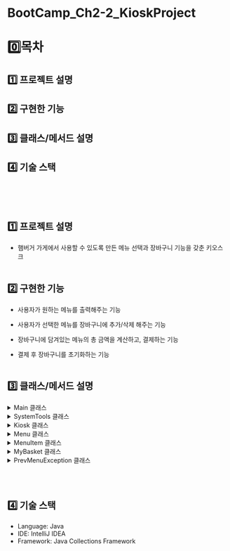 # BootCamp_Ch2-2_KioskProject
# 0️⃣목차
## 1️⃣ 프로젝트 설명
## 2️⃣ 구현한 기능
## 3️⃣ 클래스/메서드 설명
## 4️⃣ 기술 스택
<br><br><br>

## 1️⃣ 프로젝트 설명
- 햄버거 가게에서 사용할 수 있도록 만든 메뉴 선택과 장바구니 기능을 갖춘 키오스크
<br><br>

## 2️⃣ 구현한 기능
- 사용자가 원하는 메뉴를 출력해주는 기능<br>

- 사용자가 선택한 메뉴를 장바구니에 추가/삭제 해주는 기능<br>

- 장바구니에 담겨있는 메뉴의 총 금액을 계산하고, 결제하는 기능<br>

- 결제 후 장바구니를 초기화하는 기능
<br><br>

## 3️⃣ 클래스/메서드 설명

<details><summary> Main 클래스
</summary>

- 키오스크를 속성값으로 갖고, start 메서드를 불러오는 메인 클래스입니다.
</details>

<details><summary> SystemTools 클래스</summary>

<ul>
  <details><summary> 메서드</summary>
  <ul>
    <li>`void printFirstOptionMenu` : 가장 처음 선택지를 출력</li>
    <li>`Menu setBurgerMenu`, `Menu setDrinkMenu`, `Menu setDessertsMenu` : 준비해둔 메뉴 리스트를 Menu 타입으로 반환해주는 메서드.</li>
    <li>`static void wrong` : 잘못된 입력을 받을 시 출력되는 메세지를 담은 메서드</li>
    <li>`static void prevMenu` : 이전 메뉴로 돌아가기를 선택했을 때 출력되는 메세지를 담은 메서드.</li>
    <li>`static void exitProcess` : 프로그램 종료 시 출력되는 메세지를 담은 메서드</li>
  </ul>
  </details>
</ul>

</details>

<details><summary> Kiosk 클래스
</summary>
<details>
<summary> 속성값
</summary>

- `Scanner sc` : 사용자의 입력을 받기 위한 스캐너<br>

- `SystemTools sysMenu` : 시스템 메세지를 출력하기 위한 도구<br>

- `Menu burgerMenu`, `Menu drinkMenu`, `Menu dessertsMenu` : 각 카테고리의 MenuItem을 리스트로 담아둠<br>

- `MyBasket myBasket` : 물건 담기, 삭제, 결제가 가능한 장바구니<br>

- `ArrayList\<Menu> menuArr` : 세 가지 Menu들을 담아둔 리스트<br>
</details>

<details><summary> 메서드
</summary>

- `void start` : 초기 메뉴화면을 보여주고, 입력값에 따라 각 카테고리/장바구니/종료 로 접근할 수 있게 하는 메서드
</details>
</details>

<details><summary> Menu 클래스
</summary>
<details><summary> 속성값</summary>

- `List<MenuItem> menuList`: 메뉴 항목 리스트를 저장하는 필드.<br>

- `String name`: 메뉴의 이름을 저장하는 필드.<br>
</details> 

<details><summary> 생성자</summary>

- `Menu(List<MenuItem> menuList, String name)`: 메뉴 리스트와 이름을 초기화하는 생성자.<br>
</details> 

<details><summary> 메서드</summary>

- `MenuItem showMenuScreen()`: 메뉴 화면을 출력하고, 사용자의 선택에 따라 메뉴 항목을 반환하거나 장바구니 추가 로직을 처리하는 메서드.<br>
- `String getName()`: 메뉴의 이름을 반환하는 메서드.<br>
</details>
</details>

<details><summary> MenuItem 클래스</summary>
<details><summary> 속성값</summary>

- `String name`: 메뉴의 이름을 저장하는 필드.<br>
- `double price`: 메뉴의 가격을 저장하는 필드.<br>
- `String description`: 메뉴의 설명을 저장하는 필드.<br>

</details>

<details><summary> 생성자</summary>

- `MenuItem(String name, double price, String description)`: 메뉴의 이름, 가격, 설명을 초기화하는 생성자.<br>

</details>

<details><summary> 메서드</summary>

- `String getMenuInfo()`: 메뉴 이름, 가격, 설명을 포맷팅된 문자열로 반환하는 메서드.<br>
- `String getName()`: 메뉴의 이름을 반환하는 메서드.<br>
- `double getPrice()`: 메뉴의 가격을 반환하는 메서드.<br>
- `String getDescription()`: 메뉴의 설명을 반환하는 메서드.<br>

</details>
</details>

<details><summary> MyBasket 클래스</summary>
<details><summary> 속성값</summary>

- `List<MenuItem> itemCart`: 장바구니에 추가된 `MenuItem` 리스트를 저장하는 필드.<br>
- `Scanner sc`: 사용자 입력을 받기 위한 스캐너.<br>

</details>

<details><summary> 메서드</summary>

- `void addOnCart(MenuItem item)`: 장바구니에 메뉴 아이템을 추가하는 메서드.<br>
- `void showBasketMenu()`: 장바구니 메뉴를 출력하고, 사용자 입력에 따라 삭제, 결제 또는 이전 메뉴로 돌아가는 메서드.<br>
- `private void deleteItem()`: 사용자 선택에 따라 장바구니에서 특정 아이템을 삭제하는 메서드.<br>
- `private void payProcess()`: 장바구니 총 금액을 계산하고 결제를 진행하는 메서드.<br>

</details>
</details>

<details><summary> PrevMenuException 클래스</summary>

- 이전 메뉴로 돌아가는 상황을 처리하기 위해 정의된 사용자 정의 예외 클래스.

</details>


<br><br>

## 4️⃣ 기술 스택
- Language: Java
- IDE: IntelliJ IDEA
- Framework: Java Collections Framework
<br><br>
